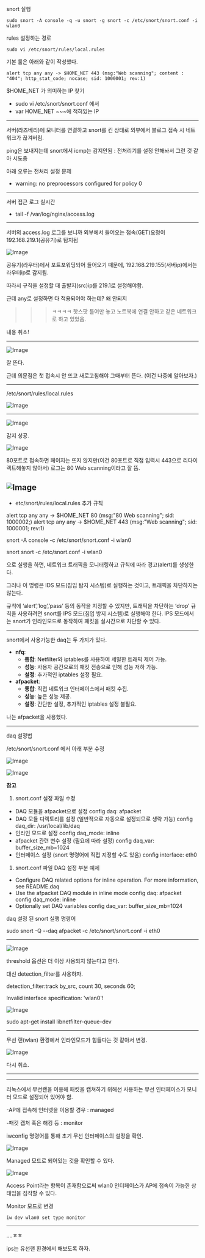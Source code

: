 snort 실행

```
sudo snort -A console -q -u snort -g snort -c /etc/snort/snort.conf -i wlan0
```

rules 설정하는 경로

```
sudo vi /etc/snort/rules/local.rules
```

기본 룰은 아래와 같이 작성했다.

```
alert tcp any any -> $HOME_NET 443 (msg:"Web scanning"; content : "404"; http_stat_code; nocase; sid: 1000001; rev:1)
```

$HOME_NET 가 의미하는 IP 찾기

- sudo vi /etc/snort/snort.conf 에서
- var HOME_NET ~~~에 적혀있는 IP

---

서버(라즈베리)에 모니터를 연결하고 snort를 킨 상태로 외부에서 블로그 접속 시 네트워크가 끊겨버림.

ping은 보내지는데 snort에서 icmp는 감지안됨
: 전처리기를 설정 안해놔서 그런 것 같아 시도중

아래 오류는 전처리 설정 문제

- warning: no preprocessors configured for policy 0

---

서버 접근 로그 실시간
- tail -f /var/log/nginx/access.log

---

서버의 access.log 로그를 보니까 외부에서 들어오는 접속(GET)요청이 192.168.219.1(공유기)로 탐지됨

![Image](/assets/img/snort/image1.png)


공유기(라우터)에서 포트포워딩되어 들어오기 때문에, 192.168.219.155(서버ip)에서는 라우터ip로 감지됨.

따라서 규칙을 설정할 때 출발지(src)ip를 219.1로 설정해야함.

근데 any로 설정하면 다 적용되어야 하는데? 왜 안되지

>>>ㅋㅋㅋㅋ 핫스팟 틀어만 놓고 노트북에 연결 안하고 같은 네트워크로 하고 있었음.

내용 취소!

---

![Image](/assets/img/snort/image2.png)

잘 뜬다.

근데 의문점은 첫 접속시 안 뜨고 새로고침해야 그때부터 뜬다. (이건 나중에 알아보자.)

---

/etc/snort/rules/local.rules

![Image](/assets/img/snort/image3.png)

---

![Image](/assets/img/snort/image4.png)

감지 성공.

![Image](../assets/img/snort/image5.png)

80포트로 접속하면 페이지는 뜨지 않지만(이건 80포트로 직접 입력시 443으로 리다이렉트해놓지 않아서) 로그는 80 Web scanning이라고 잘 뜸.

![Image](../assets/img/snort/image6.png)
---

- etc/snort/rules/local.rules 추가 규칙

alert tcp any any -> $HOME_NET 80 (msg:"80 Web scanning"; sid: 1000002;)
alert tcp any any -> $HOME_NET 443 (msg:"Web scanning"; sid: 1000001; rev:1)

snort -A console -c /etc/snort/snort.conf -i wlan0 

snort snort -c /etc/snort.conf -i wlan0

으로 실행을 하면, 네트워크 트래픽을 모니터링하고 규칙에 따라 경고(alert)를 생성한다.

그러나 이 명령은 IDS 모드(침입 탐지 시스템)로 실행하는 것이고, 트래픽을 차단하지는 않는다.

규칙에 ‘alert’,’log’,’pass’ 등의 동작을 지정할 수 있지만, 트래픽을 차단하는 ‘drop’ 규칙을 사용하려면 snort를 IPS 모드(침입 방지 시스템)로 실행해야 한다. IPS 모드에서는 snort가 인라인모드로 동작하여 패킷을 실시간으로 차단할 수 있다.

---

snort에서 사용가능한 daq는 두 가지가 있다.

- **nfq**:
    - **통합**: Netfilter와 iptables를 사용하여 세밀한 트래픽 제어 가능.
    - **성능**: 사용자 공간으로의 패킷 전송으로 인해 성능 저하 가능.
    - **설정**: 추가적인 iptables 설정 필요.
- **afpacket**:
    - **통합**: 직접 네트워크 인터페이스에서 패킷 수집.
    - **성능**: 높은 성능 제공.
    - **설정**: 간단한 설정, 추가적인 iptables 설정 불필요.

나는 afpacket을 사용했다.

---

daq 설정법

/etc/snort/snort.conf 에서 아래 부분 수정

![Image](../assets/img/snort/image7.png)

![Image](../assets/img/snort/image8.png)

**참고**

1. snort.conf 설정 파일 수정
- DAQ 모듈을 afpacket으로 설정
config daq: afpacket
- DAQ 모듈 디렉토리를 설정 (일반적으로 자동으로 설정되므로 생략 가능)
config daq_dir: /usr/local/lib/daq
- 인라인 모드로 설정
config daq_mode: inline
- afpacket 관련 변수 설정 (필요에 따라 설정)
config daq_var: buffer_size_mb=1024
- 인터페이스 설정 (snort 명령어에 직접 지정할 수도 있음)
config interface: eth0
1. snort.conf 파일 DAQ 설정 부분 예제
- Configure DAQ related options for inline operation. For more information, see README.daq
- Use the afpacket DAQ module in inline mode
config daq: afpacket
config daq_mode: inline
- Optionally set DAQ variables
config daq_var: buffer_size_mb=1024

daq 설정 된 snort 실행 명령어

sudo snort -Q --daq afpacket -c /etc/snort/snort.conf -i eth0

---

![Image](../assets/img/snort/image9.png)


threshold 옵션은 더 이상 사용되지 않는다고 한다.

대신 detection_filter를 사용하자.

detection_filter:track by_src, count 30, seconds 60;

 Invalid interface specification: 'wlan0'!

![Image](../assets/img/snort/image10.png)

sudo apt-get install libnetfilter-queue-dev

---

무선 랜(wlan) 환경에서 인라인모드가 힘들다는 것 같아서 변경.

![Image](../assets/img/snort/image11.png)

다시 취소.

---

---

리눅스에서 무선랜을 이용해 패킷을 캡쳐하기 위해선 사용하는 무선 인터페이스가 모니터 모드로 설정되어 있어야 함.

-AP에 접속해 인터넷을 이용할 경우 : managed

-패킷 캡처 혹은 해킹 등 : monitor

iwconfig 명령어를 통해 초기 무선 인터페이스의 설정을 확인.

![Image](../assets/img/snort/image12.png)

Managed 모드로 되어있는 것을 확인할 수 있다.

![Image](/../assets/img/snort/image13.png)

Access Point라는 항목이 존재함으로써 wlan0 인터페이스가 AP에 접속이 가능한 상태임을 짐작할 수 있다.

Monitor 모드로 변경

```
iw dev wlan0 set type monitor
```

---

….ㅎㅎ

ips는 유선랜 환경에서 해보도록 하자.